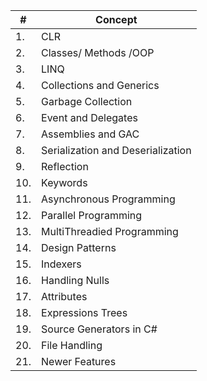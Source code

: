 | # | Concept |
| --- | --- | 
| 1. | CLR | 
| 2. | Classes/ Methods /OOP | 
| 3. | LINQ| 
| 4. | Collections and Generics| 
| 5. | Garbage Collection | 
| 6. | Event and Delegates | 
| 7. | Assemblies and GAC| 
| 8. | Serialization and Deserialization 
| 9. | Reflection| 
| 10. | Keywords| 
| 11. | Asynchronous Programming | 
| 12. | Parallel Programming| 
| 13. | MultiThreadied Programming | 
| 14. | Design Patterns| 
| 15. | Indexers| 
| 16. | Handling Nulls | 
| 17. | Attributes | 
| 18. | Expressions Trees| 
| 19. | Source Generators in C#| 
| 20. | File Handling| 
| 21. | Newer Features| 
